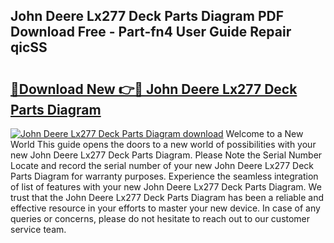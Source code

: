 ## John Deere Lx277 Deck Parts Diagram PDF Download Free - Part-fn4 User Guide Repair qicSS

# <h2><a href="http://dfku0u.blite.top/?on=John+Deere+Lx277+Deck+Parts+Diagram">🔗Download New 👉🔴 John Deere Lx277 Deck Parts Diagram</a></h2>

[![John Deere Lx277 Deck Parts Diagram download](https://i.imgur.com/lujVjoI.png)](http://dfku0u.blite.top/?on=John+Deere+Lx277+Deck+Parts+Diagram)
Welcome to a New World This guide opens the doors to a new world of possibilities with your new John Deere Lx277 Deck Parts Diagram. Please Note the Serial Number Locate and record the serial number of your new John Deere Lx277 Deck Parts Diagram for warranty purposes. Experience the seamless integration of list of features with your new John Deere Lx277 Deck Parts Diagram. We trust that the John Deere Lx277 Deck Parts Diagram has been a reliable and effective resource in your efforts to master your new device. In case of any queries or concerns, please do not hesitate to reach out to our customer service team.
